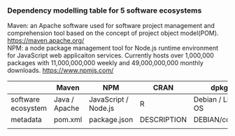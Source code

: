 ### Dependency modelling table for 5 software ecosystems

Maven: an Apache software used for software project management and comprehension tool based on the concept of project object model(POM). https://maven.apache.org/ <br>
NPM: a node package management tool for Node.js runtime environment for JavaScript web applicaiton services. Currently hosts over 1,000,000 packages with 11,000,000,000 weekly and 49,000,000,000 monthly downloads. https://www.npmjs.com/ <br>

|                    | Maven         | NPM                  | CRAN        | dpkg              | Cargo      |
| ------------------ | ------------- | -------------------- | ----------- | ----------------- | ---------- |
| software ecosystem | Java / Apache | JavaScript / Node.js | R           | Debian / Linux OS | Rust       |
| metadata           | pom.xml       | package.json         | DESCRIPTION | DEBIAN/control    | Cargo.toml |
|                    |               |                      |             |                   |            |

